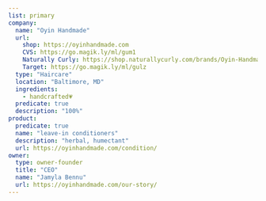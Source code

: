 ```yaml
---
list: primary
company:
  name: "Oyin Handmade"
  url:
    shop: https://oyinhandmade.com
    CVS: https://go.magik.ly/ml/gum1
    Naturally Curly: https://shop.naturallycurly.com/brands/Oyin-Handmade.html
    Target: https://go.magik.ly/ml/gulz
  type: "Haircare"
  location: "Baltimore, MD"
  ingredients:
    - handcrafted💗
  predicate: true
  description: "100%"
product:
  predicate: true
  name: "leave-in conditioners"
  description: "herbal, humectant"
  url: https://oyinhandmade.com/condition/
owner:
  type: owner-founder
  title: "CEO"
  name: "Jamyla Bennu"
  url: https://oyinhandmade.com/our-story/
---
```

